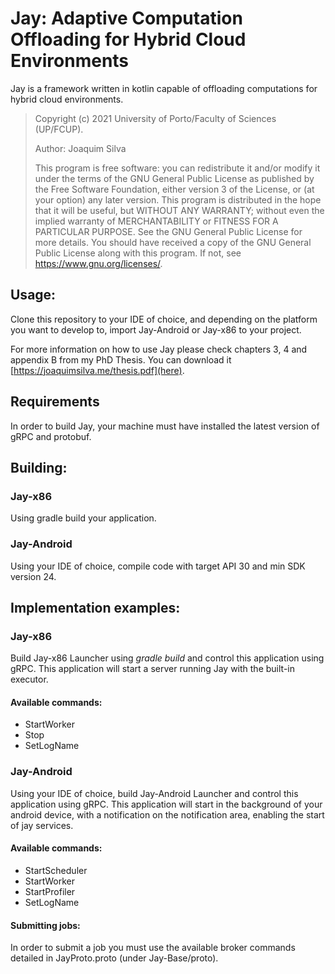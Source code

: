 # Jay: Adaptive Computation Offloading for Hybrid Cloud Environments

Jay is a framework written in kotlin capable of offloading computations for hybrid cloud environments.

> Copyright (c) 2021 University of Porto/Faculty of Sciences (UP/FCUP).
>
> Author: Joaquim Silva
>
> This program is free software: you can redistribute it and/or modify it under the terms of the GNU General Public License as published by the Free Software Foundation, either version 3 of the License, or (at your option) any later version.
> This program is distributed in the hope that it will be useful, but WITHOUT ANY WARRANTY; without even the implied warranty of MERCHANTABILITY or FITNESS FOR A PARTICULAR PURPOSE.  See the GNU General Public License for more details.
> You should have received a copy of the GNU General Public License along with this program. If not, see <https://www.gnu.org/licenses/>.


## Usage:

Clone this repository to your IDE of choice, and depending on the platform 
you want to develop to, import Jay-Android or Jay-x86 to your project.

For more information on how to use Jay please check chapters 3, 4 and appendix B
from my PhD Thesis. You can download it [https://joaquimsilva.me/thesis.pdf](here).

## Requirements

In order to build Jay, your machine must have installed the latest version of
gRPC and protobuf.

## Building:

### Jay-x86
Using gradle build your application.

### Jay-Android
Using your IDE of choice, compile code with target API 30 and min SDK version 24.


## Implementation examples:

### Jay-x86

Build Jay-x86 Launcher using *gradle build* and control this application using
gRPC. This application will start a server running Jay with the built-in executor.

#### Available commands:
- StartWorker
- Stop
- SetLogName

### Jay-Android

Using your IDE of choice, build Jay-Android Launcher and control this application
using gRPC. This application will start in the background of your android device, 
with a notification on the notification area, enabling the start of jay services.

#### Available commands:
- StartScheduler
- StartWorker
- StartProfiler
- SetLogName

#### Submitting jobs:
In order to submit a job you must use the available broker commands detailed in 
JayProto.proto (under Jay-Base/proto).


